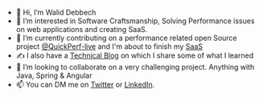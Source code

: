 - 👋 Hi, I’m Walid Debbech 
- 👀 I’m interested in Software Craftsmanship, Solving Performance issues on web applications and creating SaaS.
- 🌱 I’m currently contributing on a performance related open Source project [@QuickPerf-live](https://github.com/quick-perf/quickperf-live) and I'm about to finish my [SaaS](https://app.skillometrics.com)
- ✍️ I also have a [Technical Blog](https://debbeca.github.io/) on which I share some of what I learned
- 💞️ I’m looking to collaborate on a very challenging project. Anything with Java, Spring & Angular 
- 📫 You can DM me on [Twitter](https://twitter.com/DebbechWalid?t=S--z2xJ4kxRZW9HaDGjspw&s=09) or [LinkedIn](https://www.linkedin.com/in/walid-debbech-902b74172).

<!---
debbeca/debbeca is a ✨ special ✨ repository because its `README.md` (this file) appears on your GitHub profile.
You can click the Preview link to take a look at your changes.
--->

